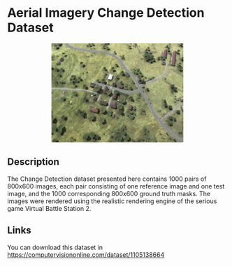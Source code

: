 # Aerial Imagery Change Detection Dataset
<div align=center><img src="AICD.png" width="60%" height="60%"></div>

## Description
The Change Detection dataset presented here contains 1000 pairs of 800x600 images, each pair consisting of one reference image and one test image, and the 1000 corresponding 800x600 ground truth masks. The images were rendered using the realistic rendering engine of the serious game Virtual Battle Station 2.

## Links
You can download this dataset in https://computervisiononline.com/dataset/1105138664
